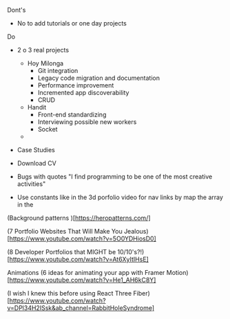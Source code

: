 
Dont's
- No to add tutorials or one day projects

Do
- 2 o 3 real projects
    - Hoy Milonga
        - Git integration
        - Legacy code migration and documentation
        - Performance improvement
        - Incremented app discoverability
        - CRUD
    - Handit
        - Front-end standardizing
        - Interviewing possible new workers
        - Socket
    - 

- Case Studies
- Download CV
- Bugs with quotes
    "I find programming to be one of the most creative activities"
- Use constants like in the 3d porfolio video for nav links by map the array in the


(Background patterns )[https://heropatterns.com/]

(7 Portfolio Websites That Will Make You Jealous)[https://www.youtube.com/watch?v=5O0YDHiosD0]

(8 Developer Portfolios that MIGHT be 10/10's?!)[https://www.youtube.com/watch?v=At6XyItIHsE]


Animations
(6 ideas for animating your app with Framer Motion)[https://www.youtube.com/watch?v=He1_AH6kC8Y]

(I wish I knew this before using React Three Fiber)[https://www.youtube.com/watch?v=DPl34H2ISsk&ab_channel=RabbitHoleSyndrome]